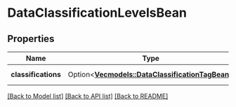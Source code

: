 # DataClassificationLevelsBean

## Properties

Name | Type | Description | Notes
------------ | ------------- | ------------- | -------------
**classifications** | Option<[**Vec<models::DataClassificationTagBean>**](DataClassificationTagBean.md)> | The data classifications. | [optional]

[[Back to Model list]](../README.md#documentation-for-models) [[Back to API list]](../README.md#documentation-for-api-endpoints) [[Back to README]](../README.md)


